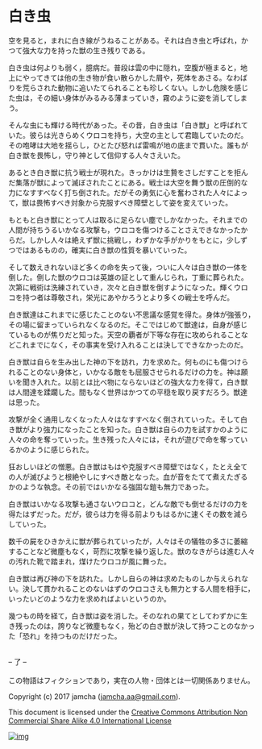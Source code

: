 # 白き虫

空を見ると，まれに白き線がうねることがある。それは白き虫と呼ばれ，か  
つて強大な力を持った獣の生き残りである。  

白き虫は何よりも弱く，臆病だ。普段は雲の中に隠れ，空腹が極まると，地  
上にやってきては他の生き物が食い散らかした屑や，死体をあさる。なわば  
りを荒らされた動物に追いたてられることも珍しくない。しかし危険を感じ  
た虫は，その細い身体がみるみる薄まっていき，霧のように姿を消してしま  
う。  

そんな虫にも輝ける時代があった。その昔，白き虫は「白き獣」と呼ばれて  
いた。彼らは光きらめくウロコを持ち，大空の主として君臨していたのだ。  
その咆哮は大地を揺らし，ひとたび怒れば雷鳴が地の底まで貫いた。誰もが  
白き獣を畏怖し，守り神として信仰する人々さえいた。  

あるとき白き獣に抗う戦士が現れた。きっかけは生贄をさしだすことを拒ん  
だ集落が獣によって滅ぼされたことにある。戦士は大空を舞う獣の圧倒的な  
力になすすべなく打ち倒された。だがその勇気に心を奮わされた人々によっ  
て，獣は畏怖すべき対象から克服すべき障壁として姿を変えていった。  

もともと白き獣にとって人は取るに足らない塵でしかなかった。それまでの  
人間が持ちうるいかなる攻撃も，ウロコを傷つけることさえできなかったか  
らだ。しかし人々は絶えず獣に挑戦し，わずかな手がかりをもとに，少しず  
つではあるものの，確実に白き獣の性質を暴いていった。  

そして数えきれないほど多くの命を失って後，ついに人々は白き獣の一体を  
倒した。倒した獣のウロコは英雄の証として重んじられ，丁重に葬られた。  
次第に戦術は洗練されていき，次々と白き獣を倒すようになった。輝くウロ  
コを持つ者は尊敬され，栄光にあやかろうとより多くの戦士を呼んだ。  

白き獣達はこれまでに感じたことのない不思議な感覚を得た。身体が強張り，  
その場に留まっていられなくなるのだ。そこではじめて獣達は，自身が感じ  
ているものが焦りだと知った。天空の覇者が下等な存在に攻められることな  
どこれまでになく，その事実を受け入れることは決してできなかったのだ。  

白き獣は自らを生み出した神の下を訪れ，力を求めた。何ものにも傷つけら  
れることのない身体と，いかなる敵をも屈服させられるだけの力を。神は願  
いを聞き入れた。以前とは比べ物にならないほどの強大な力を得て，白き獣  
は人間達を蹂躙した。間もなく世界はかつての平穏を取り戻すだろう。獣達  
は思った。  

攻撃が全く通用しなくなった人々はなすすべなく倒されていった。そして白  
き獣がより強力になったことを知った。白き獣は自らの力を試すかのように  
人々の命を奪っていった。生き残った人々には，それが遊びで命を奪ってい  
るかのように感じられた。  

狂おしいほどの憎悪。白き獣はもはや克服すべき障壁ではなく，たとえ全て  
の人が滅びようと根絶やしにすべき敵となった。血が音をたてて煮えたぎる  
かのような執念。その前ではいかなる強固な鎧も無力であった。  

白き獣はいかなる攻撃も通さないウロコと，どんな敵でも倒せるだけの力を  
得たはずだった。だが，彼らは力を得る前よりもはるかに速くその数を減ら  
していった。  

数千の屍をひきかえに獣が葬られていったが，人々はその犠牲の多さに萎縮  
することなど微塵もなく，苛烈に攻撃を繰り返した。獣のなきがらは進む人々  
の汚れた靴で踏まれ，煤けたウロコが風に舞った。  

白き獣は再び神の下を訪れた。しかし自らの神は求めたものしか与えられな  
い。決して貫かれることのないはずのウロコさえも無力とする人間を相手に，  
いったいどのような力を求めればよいというのか。  

幾つもの時を経て，白き獣は姿を消した。そのなれの果てとしてわずかに生  
き残ったのは，誇りなど微塵もなく，殆どの白き獣が決して持つことのなかっ  
た「恐れ」を持つものだけだった。  

<br>  
&#x2013; 了 &#x2013;  

<br>  
<br>  
この物語はフィクションであり，実在の人物・団体とは一切関係ありません。  

Copyright (c) 2017 jamcha (jamcha.aa@gmail.com).  

This document is licensed under the [Creative Commons Attribution Non Commercial Share Alike 4.0 International License](http://creativecommons.org/licenses/by-nc-sa/4.0/deed)  

[![img](http://i.creativecommons.org/l/by-nc-sa/3.0/80x15.png)](http://creativecommons.org/licenses/by-nc-sa/4.0/deed)